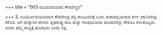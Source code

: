 +++
title = "003 ರವಿಯುದಯದಲಿ ಕೌರವೇನ್ದ್ರನ"

+++
3. ಸೂರ್ಯೋದಯವಾದಾಗ ಕೌರವೇಂದ್ರ ತನ್ನ ರಾಜಭವನಕ್ಕೆ ಬಂದ. ಕುಠಾರದ್ವಯರಾದ ಕರ್ಣ ಶಕುನಿಗಳನ್ನು ಕರೆಸಿದ. ಆಗ ದುಶ್ಶಾಸನ ಹೇಳಿದ. ಧೃತರಾಷ್ಟ್ರ ರಾಜ ಮತ್ತು ಗಾಂಧಾರಿಯರು ಪಾಂಡವರನ್ನು ಗೌರವಿಸಿ ಕಳಿಸಿಕೊಟ್ಟರು. ಅವರು ತಮ್ಮ ರಾಜ್ಯಕ್ಕೆ ಹೊರಟರು ಎಂದು ನಕ್ಕ.